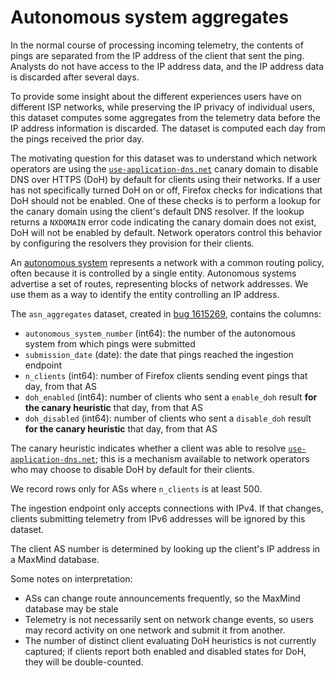 # Autonomous system aggregates

In the normal course of processing incoming telemetry,
the contents of pings are separated from the IP address of the client that sent the ping.
Analysts do not have access to the IP address data,
and the IP address data is discarded after several days.

To provide some insight about the different experiences users have on different ISP networks,
while preserving the IP privacy of individual users,
this dataset computes some aggregates from the telemetry data
before the IP address information is discarded.
The dataset is computed each day from the pings received the prior day.

The motivating question for this dataset was to understand
which network operators are using the
[`use-application-dns.net`](https://use-application-dns.net)
canary domain to disable DNS over HTTPS (DoH) by default for clients using their networks.
If a user has not specifically turned DoH on or off,
Firefox checks for indications that DoH should not be enabled.
One of these checks is to perform a lookup for the canary domain
using the client's default DNS resolver.
If the lookup returns a `NXDOMAIN` error code indicating the canary domain does not exist,
DoH will not be enabled by default.
Network operators control this behavior
by configuring the resolvers they provision for their clients.

An [autonomous system](https://en.wikipedia.org/wiki/Autonomous_system_(Internet))
represents a network with a common routing policy,
often because it is controlled by a single entity.
Autonomous systems advertise a set of routes, representing blocks of network addresses.
We use them as a way to identify the entity controlling an IP address.

The `asn_aggregates` dataset,
created in [bug 1615269](https://bugzilla.mozilla.org/show_bug.cgi?id=1615269),
contains the columns:

* `autonomous_system_number` (int64): the number of the autonomous system
  from which pings were submitted
* `submission_date` (date): the date that pings reached the ingestion endpoint
* `n_clients` (int64): number of Firefox clients sending event pings that day, from that AS
* `doh_enabled` (int64): number of clients who sent a `enable_doh` result
  **for the canary heuristic** that day, from that AS
* `doh_disabled` (int64): number of clients who sent a `disable_doh` result
  **for the canary heuristic** that day, from that AS

The canary heuristic indicates whether a client was able to resolve
[`use-application-dns.net`](https://use-application-dns.net);
this is a mechanism available to network operators
who may choose to disable DoH by default for their clients.

We record rows only for ASs where `n_clients` is at least 500.

The ingestion endpoint only accepts connections with IPv4.
If that changes, clients submitting telemetry from IPv6 addresses will be ignored by this dataset.

The client AS number is determined by looking up the client's IP address in a MaxMind database.

Some notes on interpretation:

* ASs can change route announcements frequently, so the MaxMind database may be stale
* Telemetry is not necessarily sent on network change events,
  so users may record activity on one network and submit it from another.
* The number of distinct client evaluating DoH heuristics is not currently captured;
  if clients report both enabled and disabled states for DoH, they will be double-counted.
